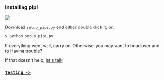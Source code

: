 ### Installing pipi

![](https://dl.dropbox.com/s/q2ph1dm7gupu2zf/installing-pipi.png)

Download [`setup_pipi.py`][inst] and either double click it, or:

```python
$ python setup_pipi.py
```

If everything went well, carry on. Otherwise, you may want to head over and to [Having trouble?][trouble]

If that doesn't help, [let's talk][usergroup]

### [`Testing ->`][testing]

[inst]: https://dl.dropbox.com/s/zzxvako3rko4zqt/setup_pipi.py
[usergroup]: https://groups.google.com/forum/#!forum/pipi-beta1
[testing]: ../testing
[trouble]: ../trouble